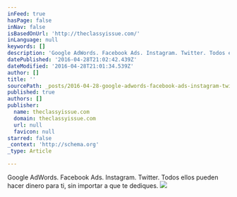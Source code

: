 ```yaml
---
inFeed: true
hasPage: false
inNav: false
isBasedOnUrl: 'http://theclassyissue.com/'
inLanguage: null
keywords: []
description: 'Google AdWords. Facebook Ads. Instagram. Twitter. Todos ellos pueden hacer dinero para ti, sin importar a que te dediques.'
datePublished: '2016-04-28T21:02:42.439Z'
dateModified: '2016-04-28T21:01:34.539Z'
author: []
title: ''
sourcePath: _posts/2016-04-28-google-adwords-facebook-ads-instagram-twittet-todos-ello.md
published: true
authors: []
publisher:
  name: theclassyissue.com
  domain: theclassyissue.com
  url: null
  favicon: null
starred: false
_context: 'http://schema.org'
_type: Article

---
```

Google AdWords. Facebook Ads. Instagram. Twitter. Todos ellos pueden hacer dinero para ti, sin importar a que te dediques.
![](http://49.media.tumblr.com/0aa9df49ce7549271d6a44fd476a9009/tumblr_nfvtlhzMSe1tcl6zeo1_400.gif)